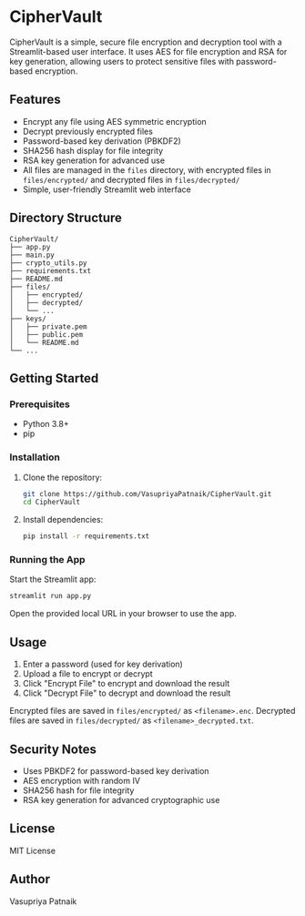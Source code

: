 # CipherVault

CipherVault is a simple, secure file encryption and decryption tool with a Streamlit-based user interface. It uses AES for file encryption and RSA for key generation, allowing users to protect sensitive files with password-based encryption.

## Features

- Encrypt any file using AES symmetric encryption
- Decrypt previously encrypted files
- Password-based key derivation (PBKDF2)
- SHA256 hash display for file integrity
- RSA key generation for advanced use
- All files are managed in the `files` directory, with encrypted files in `files/encrypted/` and decrypted files in `files/decrypted/`
- Simple, user-friendly Streamlit web interface

## Directory Structure

```
CipherVault/
├── app.py
├── main.py
├── crypto_utils.py
├── requirements.txt
├── README.md
├── files/
│   ├── encrypted/
│   ├── decrypted/
│   └── ...
├── keys/
│   ├── private.pem
│   ├── public.pem
│   └── README.md
└── ...
```

## Getting Started

### Prerequisites

- Python 3.8+
- pip

### Installation

1. Clone the repository:
	```sh
	git clone https://github.com/VasupriyaPatnaik/CipherVault.git
	cd CipherVault
	```
2. Install dependencies:
	```sh
	pip install -r requirements.txt
	```

### Running the App

Start the Streamlit app:

```sh
streamlit run app.py
```

Open the provided local URL in your browser to use the app.

## Usage

1. Enter a password (used for key derivation)
2. Upload a file to encrypt or decrypt
3. Click "Encrypt File" to encrypt and download the result
4. Click "Decrypt File" to decrypt and download the result

Encrypted files are saved in `files/encrypted/` as `<filename>.enc`.
Decrypted files are saved in `files/decrypted/` as `<filename>_decrypted.txt`.

## Security Notes

- Uses PBKDF2 for password-based key derivation
- AES encryption with random IV
- SHA256 hash for file integrity
- RSA key generation for advanced cryptographic use

## License

MIT License

## Author

Vasupriya Patnaik